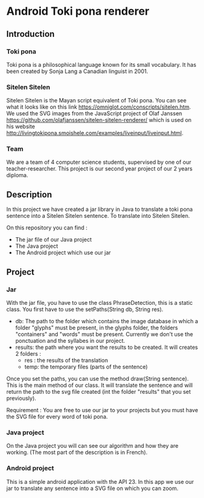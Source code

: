 # Android Toki pona renderer
## Introduction
### Toki pona
Toki pona is a philosophical language known for its small vocabulary. It has been created by Sonja Lang a Canadian linguist in 2001.
### Sitelen Sitelen
Sitelen Sitelen is the Mayan script equivalent of Toki pona. You can see what it looks like on this link https://omniglot.com/conscripts/sitelen.htm.
We used the SVG images from the JavaScript project of Olaf Janssen https://github.com/olafjanssen/sitelen-sitelen-renderer/
which is used on his website http://livingtokipona.smoishele.com/examples/liveinput/liveinput.html.
### Team
We are a team of 4 computer science students, supervised by one of our teacher-researcher. This project is our second year project of our 2 years diploma.
## Description
In this project we have created a jar library in Java to translate a toki pona sentence into a Sitelen Sitelen sentence.
To translate into Sitelen Sitelen.

On this repository you can find :
* The jar file of our Java project
* The Java project
* The Android project which use our jar
## Project
### Jar 
With the jar file, you have to use the class PhraseDetection, this is a static class. You first have to use the setPaths(String db, String res).
* db: The path to the folder which contains the image database in which a folder "glyphs" must be present, in the glyphs folder, the folders "containers" and "words" must be present. Currently we don't use the ponctuation and the syllabes in our project.
* results: the path where you want the results to be created. It will creates 2 folders : 
    * res : the results of the translation
    * temp: the temporary files (parts of the sentence)

Once you set the paths, you can use the method draw(String sentence). This is the main method of our class. It will translate the sentence and will return the path to the svg file created (int the folder "results" that you set previously).

Requirement : You are free to use our jar to your projects but you must have the SVG file for every word of toki pona.
### Java project 
On the Java project you will can see our algorithm and how they are working. (The most part of the description is in French).
### Android project
This is a simple android application with the API 23. In this app we use our jar to translate any sentence into a SVG file on which you can zoom.
